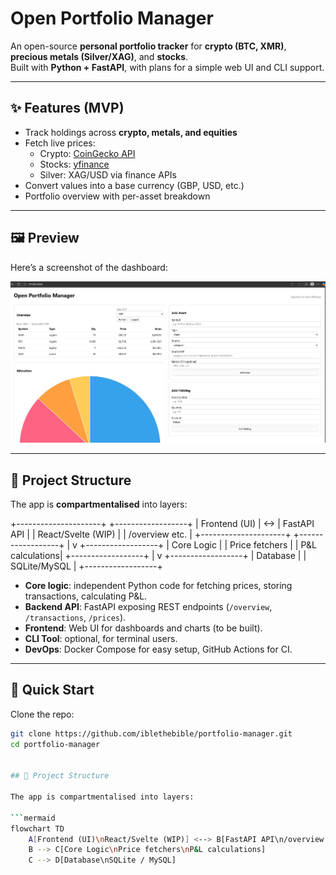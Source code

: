 # Open Portfolio Manager

An open-source **personal portfolio tracker** for **crypto (BTC, XMR)**, **precious metals (Silver/XAG)**, and **stocks**.  
Built with **Python + FastAPI**, with plans for a simple web UI and CLI support.  

---

## ✨ Features (MVP)

- Track holdings across **crypto, metals, and equities**
- Fetch live prices:
  - Crypto: [CoinGecko API](https://www.coingecko.com/en/api)
  - Stocks: [yfinance](https://pypi.org/project/yfinance/)
  - Silver: XAG/USD via finance APIs
- Convert values into a base currency (GBP, USD, etc.)
- Portfolio overview with per-asset breakdown

---

## 🖼 Preview

Here’s a screenshot of the dashboard:

![Portfolio Dashboard](docs/screenshot-portfolio.jpg)

---

## 🧩 Project Structure

The app is **compartmentalised** into layers:

+---------------------+ +------------------+
| Frontend (UI) | <-> | FastAPI API |
| React/Svelte (WIP) | | /overview etc. |
+---------------------+ +------------------+
|
v
+------------------+
| Core Logic |
| Price fetchers |
| P&L calculations|
+------------------+
|
v
+------------------+
| Database |
| SQLite/MySQL |
+------------------+


- **Core logic**: independent Python code for fetching prices, storing transactions, calculating P&L.  
- **Backend API**: FastAPI exposing REST endpoints (`/overview`, `/transactions`, `/prices`).  
- **Frontend**: Web UI for dashboards and charts (to be built).  
- **CLI Tool**: optional, for terminal users.  
- **DevOps**: Docker Compose for easy setup, GitHub Actions for CI.  

---

## 🚀 Quick Start

Clone the repo:
```bash
git clone https://github.com/iblethebible/portfolio-manager.git
cd portfolio-manager


## 🧩 Project Structure

The app is compartmentalised into layers:

```mermaid
flowchart TD
    A[Frontend (UI)\nReact/Svelte (WIP)] <--> B[FastAPI API\n/overview etc.]
    B --> C[Core Logic\nPrice fetchers\nP&L calculations]
    C --> D[Database\nSQLite / MySQL]
